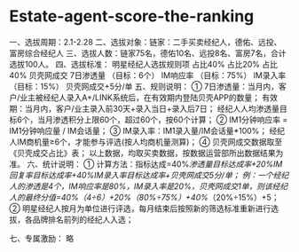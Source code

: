 # Estate-agent-score-the-ranking
一、选拔周期：2.1-2.28
二、选拔对象：链家：二手买卖经纪人，德佑、远投、富房综合经纪人
三、选拔人数：链家75名，德佑10名、远投8名、富房7名，合计选拔100人。
四、选拔标准： 
明星经纪人选拔规则项
占比40%	占比20%	占比40%	贝壳网成交
7日渗透量
（目标：6个）	IM响应率
（目标：75%）	IM录入率
（目标：15%）	贝壳网成交+5分/单
五、规则说明：
①	7日渗透量：当月内，客户/业主被经纪人录入A+/LINK系统后，在有效期内登陆贝壳APP的数量；
有效期：当月内，客户/业主录入前30天+录入当日+录入后7日；
经纪人人均渗透量目标6个，当月渗透积分上限60个，超过60个，按60个计算；
②	IM1分钟响应率 = IM1分钟响应量 / IM会话量；
③	IM录入率：IM1录入量/IM会话量*100%；
经纪人IM商机量≥6个，才能参与评选(按人均商机量测算)；
④	贝壳网成交数据取至《贝壳成交占比》表；
以上数据，均取买卖数据，按数据运营部所出数据结果为准。
六、统计说明：
①	计算方法：指标达成=40%*渗透量目标达成率+20%*IM回复率目标达成率+40%*IM录入率目标达成率+贝壳网成交5分/单；
例：一个经纪人的渗透是4个，IM响应率是80%，IM录入率是20%，贝壳网成交1单，则该经纪人的最终分值=40%*（4÷6）+20%*（80%÷75%）+40%*（20%÷15%）+5；
②	明星经纪人按月为单位进行评选，每月结束后按照新的筛选标准重新进行选拔，各品牌排名前列的经纪人入选；

七、专属激励：
略

